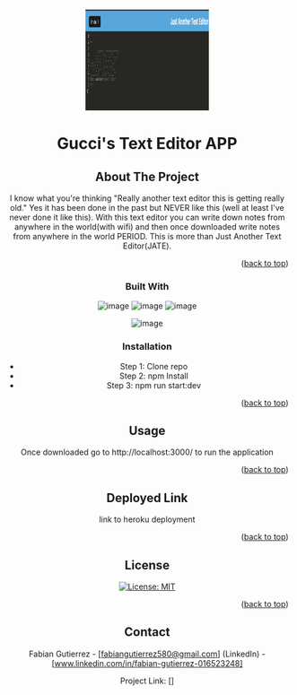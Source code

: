 <a name="readme-top"></a>

<!-- PROJECT LOGO -->
<br />
<div align="center">
  <a href="">
    <img src= "./Assets/delpoyedApplication.png" alt="Logo" width="220" height="180">
  </a>

  <h1 align="center">Gucci's Text Editor APP</h1>



<!-- ABOUT THE PROJECT -->
## About The Project
I know what you're thinking "Really another text editor this is getting really old." Yes it has been done in the past but NEVER like this (well at least I've never done it like this). With this text editor you can write down notes from anywhere in the world(with wifi) and then once downloaded write notes from anywhere in the world PERIOD. This is more than Just Another Text Editor(JATE).



<p align="right">(<a href="#readme-top">back to top</a>)</p>



### Built With

![image](https://img.shields.io/badge/HTML5-E34F26?style=for-the-badge&logo=html5&logoColor=white)
![image](https://img.shields.io/badge/CSS3-1572B6?style=for-the-badge&logo=css3&logoColor=white)
![image](https://img.shields.io/badge/JavaScript-323330?style=for-the-badge&logo=javascript&logoColor=F7DF1E)

![image](https://img.shields.io/badge/Node.js-339933?style=for-the-badge&logo=nodedotjs&logoColor=white)





### Installation

* Step 1: Clone repo
* Step 2: npm Install
* Step 3: npm run start:dev


<p align="right">(<a href="#readme-top">back to top</a>)</p>



<!-- USAGE EXAMPLES -->
## Usage
Once downloaded go to  http://localhost:3000/ to run the application

<p align="right">(<a href="#readme-top">back to top</a>)</p>





<!-- CONTRIBUTING -->
## Deployed Link

link to heroku deployment

<p align="right">(<a href="#readme-top">back to top</a>)</p>



<!-- LICENSE -->
## License

[![License: MIT](https://img.shields.io/badge/License-MIT-yellow.svg)](https://opensource.org/licenses/MIT)


<p align="right">(<a href="#readme-top">back to top</a>)</p>



<!-- CONTACT -->
## Contact

Fabian Gutierrez - [fabiangutierrez580@gmail.com]
(LinkedIn) - [www.linkedin.com/in/fabian-gutierrez-016523248]


Project Link: []


